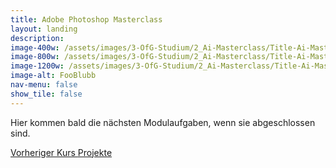 ```yaml
---
title: Adobe Photoshop Masterclass
layout: landing
description: 
image-400w: /assets/images/3-OfG-Studium/2_Ai-Masterclass/Title-Ai-Masterclass-400w.jpg
image-800w: /assets/images/3-OfG-Studium/2_Ai-Masterclass/Title-Ai-Masterclass-800w.jpg
image-1200w: /assets/images/3-OfG-Studium/2_Ai-Masterclass/Title-Ai-Masterclass-1200w.jpg
image-alt: FooBlubb
nav-menu: false
show_tile: false
---
```


<div id="main">
    <div class="inner">
<!-- One -->
    <section id="Einleitung Ps-Masterclass">
      <p>Hier kommen bald die nächsten Modulaufgaben, wenn sie abgeschlossen sind.</p>
    </section>
  </div>
<!-- Six -->
  <div class="bar">
    <a class="button previous" href="{% link 3b_Ai-Masterclass.md %}">
      Vorheriger Kurs
    </a>
    <a class="button" href="{% link 2_Projekte.md %}">
      Projekte
    </a>
  </div>
</div>
